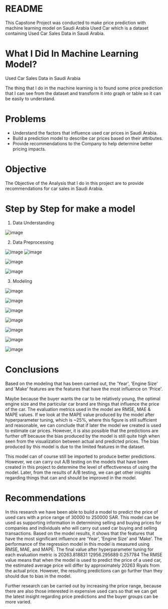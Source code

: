 # README
This Capstone Project was conducted to make price prediction with machine learning model on Saudi Arabia Used Car which is a dataset containing 
Used Car Sales Data in Saudi Arabia.

# What I Did In Machine Learning Model?
Used Car Sales Data in Saudi Arabia 

The thing that I do in the machine learning is to found some price prediction that I can see from the dataset and transform it into graph or table so it can be easily to understand.

# Problems
- Understand the factors that influence used car prices in Saudi Arabia.
- Build a prediction model to describe car prices based on their attributes.
- Provide recommendations to the Company to help determine better pricing impacts.


# Objective 
The Objective of the Analysis that I do in this project are to provide recommendations for car sales in Saudi Arabia. 

# Step by Step for make a model

1. Data Understanding
   
![image](https://github.com/user-attachments/assets/8bc56c89-51c2-4708-abb7-0f5fa6851520)


2. Data Preprocessing
   
![image](https://github.com/user-attachments/assets/19e955a2-879e-47bb-90f3-018aaa83c4f9)
![image](https://github.com/user-attachments/assets/72a82ae9-de55-4e55-8fa4-fb5505f3e29c)

![image](https://github.com/user-attachments/assets/a2cc2c27-9cde-4658-a529-0ec307c57e05)

![image](https://github.com/user-attachments/assets/d8887e4d-2238-4313-bbb2-93f80a778c1f)


3. Modeling
   
![image](https://github.com/user-attachments/assets/632b253b-f4fe-41d1-bb39-2db8ef7dc3c3)




![image](https://github.com/user-attachments/assets/375f6e78-da61-48c3-a45c-843c8273c9cc)




![image](https://github.com/user-attachments/assets/a74ff184-517e-49e8-b7eb-e2022974ce59)

  


![image](https://github.com/user-attachments/assets/156fddbc-86a3-4f39-b00a-4086af0a97f2)


![image](https://github.com/user-attachments/assets/1945668d-8cf3-452b-8772-5d40ad224e56)


![image](https://github.com/user-attachments/assets/e65146f3-561f-490d-9a7a-aafa22f393d0)

![image](https://github.com/user-attachments/assets/e849c7d4-7483-4e15-84d3-75ca05253a8f)




# Conclusions 

Based on the modeling that has been carried out, the 'Year', 'Engine Size' and 'Make' features are the features that have the most influence on 'Price'.

Maybe because the buyer wants the car to be relatively young, the optimal engine size and the particular car brand are things that influence the price of the car.
The evaluation metrics used in the model are RMSE, MAE & MAPE values. If we look at the MAPE value produced by the model after hyperparameter tuning, which is ~25%, where this figure is still sufficient and reasonable, we can conclude that if later the model we created is used to estimate car prices. 
However, it is also possible that the predictions are further off because the bias produced by the model is still quite high when seen from the visualization between actual and predicted prices. The bias produced by this model is due to the limited features in the dataset.

This model can of course still be imported to produce better predictions. However, we can carry out A/B testing on the models that have been created in this project to determine the level of effectiveness of using the model. Later, from the results of A/B testing, we can get other insights regarding things that can and should be improved in the model.

# Recommendations

In this research we have been able to build a model to predict the price of used cars with a price range of 30000 to 250000 SAR. This model can be used as supporting information  in determining selling and buying prices for companies and individuals who will carry out used car buying and selling transactions.
Based on the model results, it shows that the features that have the most significant influence are 'Year', 'Engine Size' and 'Make'. The performance of the regression model in this model is measured using RMSE, MAE, and MAPE. The final value after hyperparameter tuning for each evaluation metric is 20263.818831   12956.295689   0.257784
The RMSE value means that when the model is used to predict the price of a used car, the estimated average price will differ by approximately 20263 Riyals from the actual price. However, the resulting predictions can go further than they should due to bias in the model.

Further research can be carried out by increasing the price range, because there are also those interested in expensive used cars so that we can get the latest insight regarding price predictions and the buyer groups can be more varied.


























